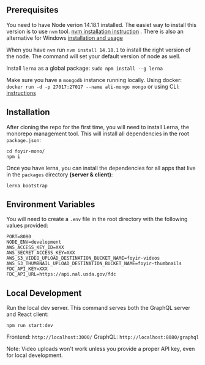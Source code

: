 ## Prerequisites

You need to have Node verion 14.18.1 installed. The easiet way to install this version is to use `nvm` tool. [nvm installation instruction](https://github.com/nvm-sh/nvm) . There is also an alternative for Windows [installation and usage](https://github.com/coreybutler/nvm-windows)

When you have `nvm` run `nvm install 14.18.1` to install the right version of the node. The command will set your default version of node as well.

Install `lerna` as a global package: `sudo npm install --g lerna`

Make sure you have a `mongodb` instance running locally. Using docker: `docker run -d -p 27017:27017 --name ali-mongo mongo` or using CLI: [instructions](https://zellwk.com/blog/local-mongodb/)

## Installation

After cloning the repo for the first time, you will need to install Lerna, the monorepo management tool. This will install all dependencies in the root `package.json`:

```
cd foyir-mono/
npm i
```

Once you have lerna, you can install the dependencies for all apps that live in the `packages` directory **(server & client)**:

```
lerna bootstrap
```

## Environment Variables

You will need to create a `.env` file in the root directory with the following values provided:

```.env
PORT=8080
NODE_ENV=development
AWS_ACCESS_KEY_ID=XXX
AWS_SECRET_ACCESS_KEY=XXX
AWS_S3_VIDEO_UPLOAD_DESTINATION_BUCKET_NAME=foyir-videos
AWS_S3_THUMBNAIL_UPLOAD_DESTINATION_BUCKET_NAME=foyir-thumbnails
FDC_API_KEY=XXX
FDC_API_URL=https://api.nal.usda.gov/fdc
```

## Local Development

Run the local dev server. This command serves both the GraphQL server and React client:

```
npm run start:dev
```

Frontend: `http://localhost:3000/`
GraphQL: `http://localhost:8080/graphql`

Note: Video uploads won't work unless you provide a proper API key, even for local development.
